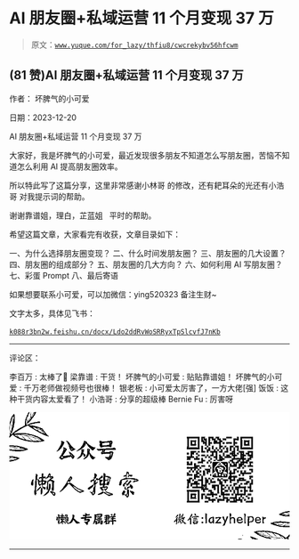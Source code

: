 # AI 朋友圈+私域运营 11 个月变现 37 万

> 原文：[`www.yuque.com/for_lazy/thfiu8/cwcrekybv56hfcwm`](https://www.yuque.com/for_lazy/thfiu8/cwcrekybv56hfcwm)

## (81 赞)AI 朋友圈+私域运营 11 个月变现 37 万

作者： 坏脾气的小可爱

日期：2023-12-20

AI 朋友圈+私域运营 11 个月变现 37 万

大家好，我是坏脾气的小可爱，最近发现很多朋友不知道怎么写朋友圈，苦恼不知道怎么利用 AI 提高朋友圈效率。

所以特此写了这篇分享，这里非常感谢小林哥 的修改，还有耙耳朵的光还有小浩哥 对我提示词的帮助。

谢谢靠谱姐，理白，芷蓝姐   平时的帮助。

希望这篇文章，大家看完有收获，文章目录如下：

一、为什么选择朋友圈变现？
二、什么时间发朋友圈？
三、朋友圈的几大设置？
四、朋友圈的组成部分？
五、朋友圈的几大方向？
六、如何利用 AI 写朋友圈？
七、彩蛋 Prompt
八、最后寄语

如果想要联系小可爱，可以加微信：ying520323 备注生财~

文字太多，具体见飞书：

[`k088r3bn2w.feishu.cn/docx/Ldo2ddRvWoSRRyxTpSlcvfJ7nKb`](https://k088r3bn2w.feishu.cn/docx/Ldo2ddRvWoSRRyxTpSlcvfJ7nKb)

* * *

评论区：

李百万 : 太棒了👏
梁靠谱 : 干货！
坏脾气的小可爱 : 贴贴靠谱姐！
坏脾气的小可爱 : 千万老师做视频号也很棒！
银老板 : 小可爱太厉害了，一方大佬[强]
饭饭 : 这种干货内容太爱看了！
小浩哥 : 分享的超级棒
Bernie Fu : 厉害呀

![](img/21de372a77ea1f441c613f7316831ae1.png)

* * *